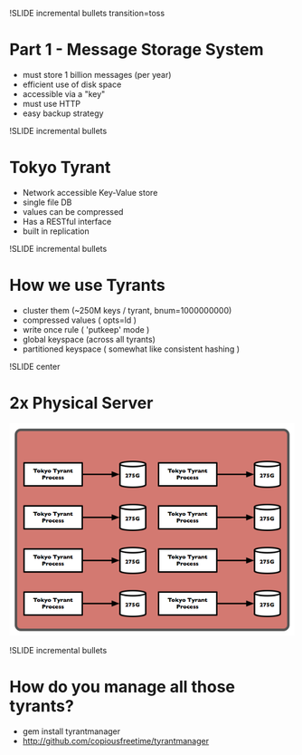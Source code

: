 !SLIDE incremental bullets transition=toss

# Part 1 - Message Storage System #

* must store 1 billion messages (per year)
* efficient use of disk space
* accessible via a "key"
* must use HTTP
* easy backup strategy

!SLIDE incremental bullets

# Tokyo Tyrant #

* Network accessible Key-Value store
* single file DB
* values can be compressed
* Has a RESTful interface
* built in replication 

!SLIDE incremental bullets

# How we use Tyrants #

* cluster them (~250M keys / tyrant, bnum=1000000000)
* compressed values ( opts=ld )
* write once rule ( 'putkeep' mode )
* global keyspace (across all tyrants)
* partitioned keyspace ( somewhat like consistent hashing )

!SLIDE center
# 2x Physical Server #
![tt-slice/tt-slice.png](tt-slice/tt-slice.png)

!SLIDE incremental bullets
# How do you manage all those tyrants? #

* gem install tyrantmanager
* <http://github.com/copiousfreetime/tyrantmanager>

